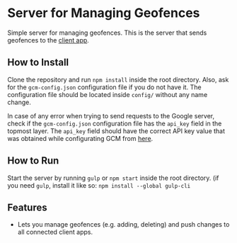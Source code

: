 # Server for Managing Geofences

Simple server for managing geofences. This is the server that sends geofences to the [client app](https://github.com/CMUChimpsLab/GeofenceApp).

## How to Install

Clone the repository and run `npm install` inside the root directory.
Also, ask for the `gcm-config.json` configuration file if you do not have it.
The configuration file should be located inside `config/` without any name change.

In case of any error when trying to send requests to the Google server, check if the `gcm-config.json` configuration file has the `api_key` field in the topmost layer.
The `api_key` field should have the correct API key value that was obtained while configurating GCM from [here](https://developers.google.com/cloud-messaging/android/start).

## How to Run

Start the server by running `gulp` or `npm start` inside the root directory. (if you need `gulp`, install it like so: `npm install --global gulp-cli`

## Features

- Lets you manage geofences (e.g. adding, deleting) and push changes to all connected client apps.
